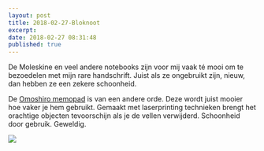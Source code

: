 ```yaml
---
layout: post
title: 2018-02-27-Bloknoot
excerpt:
date: 2018-02-27 08:31:48 
published: true
---
```


De Moleskine en veel andere notebooks zijn voor mij vaak té mooi om te bezoedelen met mijn rare handschrift. Juist als ze ongebruikt zijn, nieuw, dan hebben ze een zekere schoonheid. 

De [Omoshiro memopad](http://www.spoon-tamago.com/2018/01/12/omoshiro-block/) is van een andere orde. Deze wordt juist mooier hoe vaker je hem gebruikt. Gemaakt met laserprinting technieken brengt het orachtige objecten tevoorschijn als je de vellen verwijderd. Schoonheid door gebruik. Geweldig. 

![]("http://www.spoon-tamago.com/wp-content/uploads/2018/01/omoshiro-block-12-768x753.jpg")

